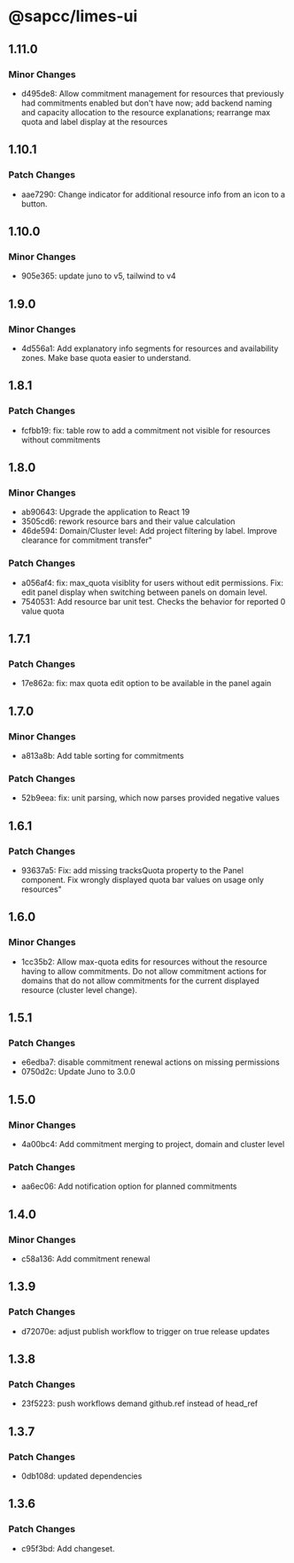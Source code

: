 # @sapcc/limes-ui

## 1.11.0

### Minor Changes

- d495de8: Allow commitment management for resources that previously had commitments enabled but don't have now; add backend naming and capacity allocation to the resource explanations; rearrange max quota and label display at the resources

## 1.10.1

### Patch Changes

- aae7290: Change indicator for additional resource info from an icon to a button.

## 1.10.0

### Minor Changes

- 905e365: update juno to v5, tailwind to v4

## 1.9.0

### Minor Changes

- 4d556a1: Add explanatory info segments for resources and availability zones. Make base quota easier to understand.

## 1.8.1

### Patch Changes

- fcfbb19: fix: table row to add a commitment not visible for resources without commitments

## 1.8.0

### Minor Changes

- ab90643: Upgrade the application to React 19
- 3505cd6: rework resource bars and their value calculation
- 46de594: Domain/Cluster level: Add project filtering by label. Improve clearance for commitment transfer"

### Patch Changes

- a056af4: fix: max_quota visiblity for users without edit permissions. Fix: edit panel display when switching between panels on domain level.
- 7540531: Add resource bar unit test. Checks the behavior for reported 0 value quota

## 1.7.1

### Patch Changes

- 17e862a: fix: max quota edit option to be available in the panel again

## 1.7.0

### Minor Changes

- a813a8b: Add table sorting for commitments

### Patch Changes

- 52b9eea: fix: unit parsing, which now parses provided negative values

## 1.6.1

### Patch Changes

- 93637a5: Fix: add missing tracksQuota property to the Panel component. Fix wrongly displayed quota bar values on usage only resources"

## 1.6.0

### Minor Changes

- 1cc35b2: Allow max-quota edits for resources without the resource having to allow commitments. Do not allow commitment actions for domains that do not allow commitments for the current displayed resource (cluster level change).

## 1.5.1

### Patch Changes

- e6edba7: disable commitment renewal actions on missing permissions
- 0750d2c: Update Juno to 3.0.0

## 1.5.0

### Minor Changes

- 4a00bc4: Add commitment merging to project, domain and cluster level

### Patch Changes

- aa6ec06: Add notification option for planned commitments

## 1.4.0

### Minor Changes

- c58a136: Add commitment renewal

## 1.3.9

### Patch Changes

- d72070e: adjust publish workflow to trigger on true release updates

## 1.3.8

### Patch Changes

- 23f5223: push workflows demand github.ref instead of head_ref

## 1.3.7

### Patch Changes

- 0db108d: updated dependencies

## 1.3.6

### Patch Changes

- c95f3bd: Add changeset.
